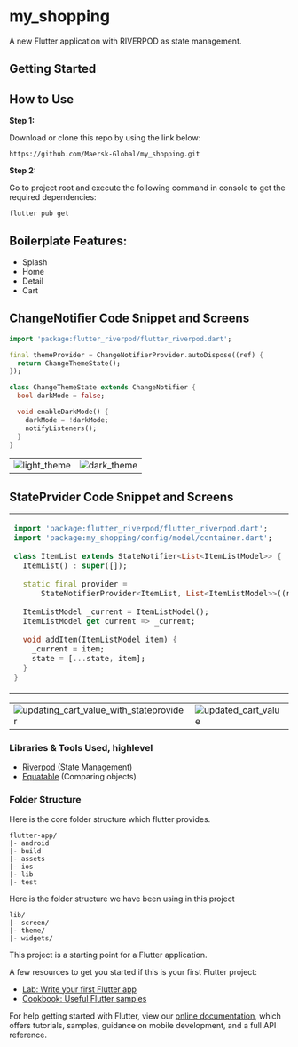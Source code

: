 # my_shopping

A new Flutter application with RIVERPOD as state management.

## Getting Started

## How to Use 

**Step 1:**

Download or clone this repo by using the link below:

```
https://github.com/Maersk-Global/my_shopping.git
```

**Step 2:**

Go to project root and execute the following command in console to get the required dependencies: 

```
flutter pub get 
```


## Boilerplate Features:

* Splash
* Home
* Detail
* Cart

## ChangeNotifier Code Snippet and Screens 

<tr>
<td>

```dart
import 'package:flutter_riverpod/flutter_riverpod.dart';

final themeProvider = ChangeNotifierProvider.autoDispose((ref) {
  return ChangeThemeState();
});

class ChangeThemeState extends ChangeNotifier {
  bool darkMode = false;

  void enableDarkMode() {
    darkMode = !darkMode;
    notifyListeners();
  }
}
```
</td>
</tr>
</table>
<table>
  <td>
<img src="https://user-images.githubusercontent.com/70257658/166654152-2d8ac269-a64e-446c-8ad2-e270ec9ddcd0.png" alt="light_theme">
</td>
  <td>
  <img src="https://user-images.githubusercontent.com/70257658/166654206-2bdb6f47-4021-4a03-b1d1-8da59ecc1453.png" alt="dark_theme">
</td>
</tr>
</table>

## StatePrvider Code Snippet and Screens 

<table>
<tr>
<td>

```dart
import 'package:flutter_riverpod/flutter_riverpod.dart';
import 'package:my_shopping/config/model/container.dart';

class ItemList extends StateNotifier<List<ItemListModel>> {
  ItemList() : super([]);

  static final provider =
      StateNotifierProvider<ItemList, List<ItemListModel>>((ref) => ItemList());

  ItemListModel _current = ItemListModel();
  ItemListModel get current => _current;

  void addItem(ItemListModel item) {
    _current = item;
    state = [...state, item];
  }
}
```
</td>
</tr>
</table>

<table>

</td>
  <td>
<img src="https://user-images.githubusercontent.com/70257658/166625549-5b71efd1-354c-4d5b-9731-1c7fb79295ed.png" alt="updating_cart_value_with_stateprovider">
</td>
  <td>
  <img src="https://user-images.githubusercontent.com/70257658/166626584-ab519b15-363b-484f-84a3-23bfe05e4cb1.png" alt="updated_cart_value">
</td>
</tr>
</table>

### Libraries & Tools Used, highlevel

* [Riverpod](https://pub.dev/packages/flutter_riverpod) (State Management)
* [Equatable](https://pub.dev/packages/equatable) (Comparing objects)


### Folder Structure
Here is the core folder structure which flutter provides.

```
flutter-app/
|- android
|- build
|- assets
|- ios
|- lib
|- test
```

Here is the folder structure we have been using in this project

```
lib/
|- screen/
|- theme/
|- widgets/
```



This project is a starting point for a Flutter application.

A few resources to get you started if this is your first Flutter project:

- [Lab: Write your first Flutter app](https://flutter.dev/docs/get-started/codelab)
- [Cookbook: Useful Flutter samples](https://github.com/Maersk-Global/mobile_cookbook)

For help getting started with Flutter, view our
[online documentation](https://flutter.dev/docs), which offers tutorials,
samples, guidance on mobile development, and a full API reference.
